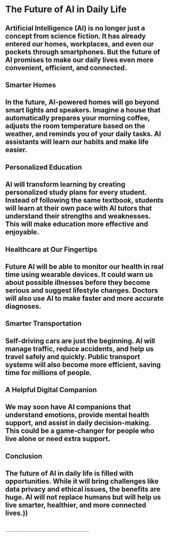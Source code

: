 # The Future of AI in Daily Life
Artificial Intelligence (AI) is no longer just a concept from science fiction. It has already entered our homes, workplaces, and even our pockets through smartphones. But the future of AI promises to make our daily lives even more convenient, efficient, and connected.
----
## Smarter Homes

In the future, AI-powered homes will go beyond smart lights and speakers. Imagine a house that automatically prepares your morning coffee, adjusts the room temperature based on the weather, and reminds you of your daily tasks. AI assistants will learn our habits and make life easier.
---
## Personalized Education

AI will transform learning by creating personalized study plans for every student. Instead of following the same textbook, students will learn at their own pace with AI tutors that understand their strengths and weaknesses. This will make education more effective and enjoyable.
---
## Healthcare at Our Fingertips

Future AI will be able to monitor our health in real time using wearable devices. It could warn us about possible illnesses before they become serious and suggest lifestyle changes. Doctors will also use AI to make faster and more accurate diagnoses.
---
## Smarter Transportation

Self-driving cars are just the beginning. AI will manage traffic, reduce accidents, and help us travel safely and quickly. Public transport systems will also become more efficient, saving time for millions of people.
---
## A Helpful Digital Companion

We may soon have AI companions that understand emotions, provide mental health support, and assist in daily decision-making. This could be a game-changer for people who live alone or need extra support.
---
## Conclusion
The future of AI in daily life is filled with opportunities. While it will bring challenges like data privacy and ethical issues, the benefits are huge. AI will not replace humans but will help us live smarter, healthier, and more connected lives.))
---

                                       _____________________________________ 





